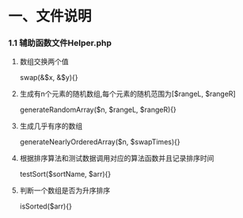 一、文件说明
=============

### 1.1 辅助函数文件Helper.php 



1. 数组交换两个值

    swap(&$x, &$y){}  
    
2. 生成有n个元素的随机数组,每个元素的随机范围为[$rangeL, $rangeR]

    generateRandomArray($n, $rangeL, $rangeR){} 
    
3. 生成几乎有序的数组

    generateNearlyOrderedArray($n, $swapTimes){} 
    
4. 根据排序算法和测试数据调用对应的算法函数并且记录排序时间

    testSort($sortName, $arr){} 
    
5. 判断一个数组是否为升序排序

    isSorted($arr){} 